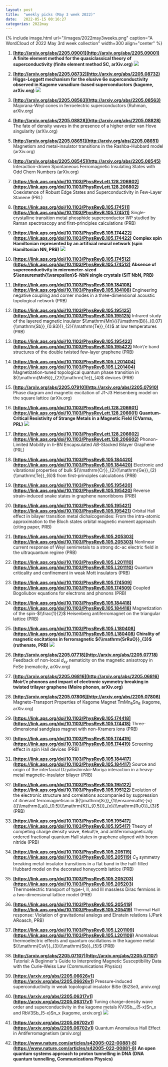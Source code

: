 ```yaml
---
layout: post
title:  "weekly picks (May 3 week 2022)"
date:   2022-05-15 00:16:27
categories: 2022may
---
```


{% include image.html url="/images/2022may3weeks.png" caption="A WordCloud of 2022 May 3rd week collection" width=300 align="center" %}



1. **[http://arxiv.org/abs/2205.09001](http://arxiv.org/abs/2205.09001)** **A finite element method for the quasiclassical theory of superconductivity (finite element method SC, arXiv.org)** ![](/images/2205.09001.pdf.jpg)

1. **[http://arxiv.org/abs/2205.08732](http://arxiv.org/abs/2205.08732)** **Higgs-Leggett mechanism for the elusive 6e superconductivity observed in Kagome vanadium-based superconductors (kagome, arXiv.org)**  ![](/images/2205.08732.pdf.jpg)

1. **[http://arxiv.org/abs/2205.08563](http://arxiv.org/abs/2205.08563)** Majorana-Weyl cones in ferroelectric superconductors (Ruhman, arXiv.org)

1. **[http://arxiv.org/abs/2205.08828](http://arxiv.org/abs/2205.08828)** The fate of density waves in the presence of a higher order van Hove singularity (arXiv.org)

1. **[http://arxiv.org/abs/2205.08651](http://arxiv.org/abs/2205.08651)** Magnetism and metal-insulator transitions in the Rashba-Hubbard model (arXiv.org)

1. **[http://arxiv.org/abs/2205.08545](http://arxiv.org/abs/2205.08545)** Interaction-driven Spontaneous Ferromagnetic Insulating States with Odd Chern Numbers (arXiv.org)




1. **[https://link.aps.org/doi/10.1103/PhysRevLett.128.206802](https://link.aps.org/doi/10.1103/PhysRevLett.128.206802)** Coexistence of Robust Edge States and Superconductivity in Few-Layer Stanene (PRL)

1. **[https://link.aps.org/doi/10.1103/PhysRevB.105.174511](https://link.aps.org/doi/10.1103/PhysRevB.105.174511)** Single-crystalline transition metal phosphide superconductor WP studied by Raman spectroscopy and first-principles calculations (PRB)

1. **[https://link.aps.org/doi/10.1103/PhysRevB.105.174422](https://link.aps.org/doi/10.1103/PhysRevB.105.174422)** **Complex spin Hamiltonian represented by an artificial neural network (spin Hamiltonian NN, PRB)** ![](/images/PhysRevB.105.174422.pdf.jpg)

1. **[https://link.aps.org/doi/10.1103/PhysRevB.105.174512](https://link.aps.org/doi/10.1103/PhysRevB.105.174512)** **Absence of superconductivity in micrometer-sized $\\ensuremath{\\varepsilon}$-NbN single crystals (SIT NbN, PRB)**

1. **[https://link.aps.org/doi/10.1103/PhysRevB.105.184108](https://link.aps.org/doi/10.1103/PhysRevB.105.184108)** Engineering negative coupling and corner modes in a three-dimensional acoustic topological network (PRB)

1. **[https://link.aps.org/doi/10.1103/PhysRevB.105.195125](https://link.aps.org/doi/10.1103/PhysRevB.105.195125)** Infrared study of the layered magnetic insulator $\\mathrm{Mn}{({\\mathrm{Bi}}_{0.07}{\\mathrm{Sb}}_{0.93})}_{2}{\\mathrm{Te}}_{4}$ at low temperatures (PRB)

1. **[https://link.aps.org/doi/10.1103/PhysRevB.105.195422](https://link.aps.org/doi/10.1103/PhysRevB.105.195422)** Moir\\'e band structures of the double twisted few-layer graphene (PRB)

1. **[https://link.aps.org/doi/10.1103/PhysRevB.105.L201404](https://link.aps.org/doi/10.1103/PhysRevB.105.L201404)** Magnetization-tuned topological quantum phase transition in ${\\mathrm{MnBi}}_{2}{\\mathrm{Te}}_{4}$ devices (PRB)




1. **[http://arxiv.org/abs/2205.07910](http://arxiv.org/abs/2205.07910)** Phase diagram and magnetic excitation of J1-J3 Heisenberg model on the square lattice (arXiv.org)



1. **[https://link.aps.org/doi/10.1103/PhysRevLett.128.206601](https://link.aps.org/doi/10.1103/PhysRevLett.128.206601)** **Quantum-Critical Resistivity of Strange Metals in a Magnetic Field (CVarma, PRL)** ![](/images/PhysRevLett.128.206601.pdf.jpg)

1. **[https://link.aps.org/doi/10.1103/PhysRevLett.128.206602](https://link.aps.org/doi/10.1103/PhysRevLett.128.206602)** Phonon-Limited Mobility in $h$-BN Encapsulated $AB$-Stacked Bilayer Graphene (PRL)

1. **[https://link.aps.org/doi/10.1103/PhysRevB.105.184420](https://link.aps.org/doi/10.1103/PhysRevB.105.184420)** Electronic and vibrational properties of bulk ${\\mathrm{Cr}}_{2}{\\mathrm{Ge}}_{2}{\\mathrm{Te}}_{6}$ from first-principles calculations (PRB)

1. **[https://link.aps.org/doi/10.1103/PhysRevB.105.195420](https://link.aps.org/doi/10.1103/PhysRevB.105.195420)** Reverse strain-induced snake states in graphene nanoribbons (PRB)

1. **[https://link.aps.org/doi/10.1103/PhysRevB.105.195421](https://link.aps.org/doi/10.1103/PhysRevB.105.195421)** Orbital Hall effect in bilayer transition metal dichalcogenides: From the intra-atomic approximation to the Bloch states orbital magnetic moment approach (citing paper, PRB)

1. **[https://link.aps.org/doi/10.1103/PhysRevB.105.205303](https://link.aps.org/doi/10.1103/PhysRevB.105.205303)** Nonlinear current response of Weyl semimetals to a strong dc-ac electric field in the ultraquantum regime (PRB)

1. **[https://link.aps.org/doi/10.1103/PhysRevB.105.L201110](https://link.aps.org/doi/10.1103/PhysRevB.105.L201110)** Quantum criticality and confinement in weak Mott insulators (PRB)

1. **[https://link.aps.org/doi/10.1103/PhysRevB.105.174509](https://link.aps.org/doi/10.1103/PhysRevB.105.174509)** Coupled Bogoliubov equations for electrons and phonons (PRB)

1. **[https://link.aps.org/doi/10.1103/PhysRevB.105.184418](https://link.aps.org/doi/10.1103/PhysRevB.105.184418)** Magnetization of the spin-$\\frac{1}{2}$ Heisenberg antiferromagnet on the triangular lattice (PRB)

1. **[https://link.aps.org/doi/10.1103/PhysRevB.105.L180408](https://link.aps.org/doi/10.1103/PhysRevB.105.L180408)** **Chirality of magnetic excitations in ferromagnetic ${\\mathrm{SrRuO}}_{3}$ (ruthenate, PRB)** ![](/images/PhysRevB.105.L180408.pdf.jpg)



1. **[http://arxiv.org/abs/2205.07718](http://arxiv.org/abs/2205.07718)** Feedback of non-local $d_{xy}$ nematicity on the magnetic anisotropy in FeSe (nematicity, arXiv.org)

1. **[http://arxiv.org/abs/2205.06816](http://arxiv.org/abs/2205.06816)** **Moir\\'e phonons and impact of electronic symmetry breaking in twisted trilayer graphene (Moire phonon, arXiv.org)**

1. **[http://arxiv.org/abs/2205.07806](http://arxiv.org/abs/2205.07806)** Magneto-Transport Properties of Kagome Magnet TmMn$_6$Sn$_6$ (kagome, arXiv.org)



1. **[https://link.aps.org/doi/10.1103/PhysRevB.105.174418](https://link.aps.org/doi/10.1103/PhysRevB.105.174418)** Three-dimensional sandglass magnet with non-Kramers ions (PRB)

1. **[https://link.aps.org/doi/10.1103/PhysRevB.105.174419](https://link.aps.org/doi/10.1103/PhysRevB.105.174419)** Screening effect in spin Hall devices (PRB)

1. **[https://link.aps.org/doi/10.1103/PhysRevB.105.184417](https://link.aps.org/doi/10.1103/PhysRevB.105.184417)** Source and origin of the interfacial Dzyaloshinskii-Moriya interaction in a heavy-metal magnetic-insulator bilayer (PRB)

1. **[https://link.aps.org/doi/10.1103/PhysRevB.105.195122](https://link.aps.org/doi/10.1103/PhysRevB.105.195122)** Evolution of the electronic structure and correlations accompanied by suppression of itinerant ferromagnetism in ${\\mathrm{Sr}}_{1\\ensuremath{-}x}{({\\mathrm{La}}_{0.5}{\\mathrm{K}}_{0.5})}_{x}{\\mathrm{RuO}}_{3}$ (PRB)

1. **[https://link.aps.org/doi/10.1103/PhysRevB.105.195417](https://link.aps.org/doi/10.1103/PhysRevB.105.195417)** Theory of competing charge density wave, Kekul\\'e, and antiferromagnetically ordered fractional quantum Hall states in graphene aligned with boron nitride (PRB)

1. **[https://link.aps.org/doi/10.1103/PhysRevB.105.205119](https://link.aps.org/doi/10.1103/PhysRevB.105.205119)** ${C}_{3}$ symmetry breaking metal-insulator transitions in a flat band in the half-filled Hubbard model on the decorated honeycomb lattice (PRB)

1. **[https://link.aps.org/doi/10.1103/PhysRevB.105.205203](https://link.aps.org/doi/10.1103/PhysRevB.105.205203)** Thermoelectric transport of type-I, II, and III massless Dirac fermions in a two-dimensional lattice model (PRB)

1. **[https://link.aps.org/doi/10.1103/PhysRevB.105.205419](https://link.aps.org/doi/10.1103/PhysRevB.105.205419)** Thermal Hall response: Violation of gravitational analogs and Einstein relations (JPark ARoasch, PRB)

1. **[https://link.aps.org/doi/10.1103/PhysRevB.105.L201109](https://link.aps.org/doi/10.1103/PhysRevB.105.L201109)** Anomalous thermoelectric effects and quantum oscillations in the kagome metal ${\\mathrm{CsV}}_{3}{\\mathrm{Sb}}_{5}$ (PRB)

1. **[http://arxiv.org/abs/2205.07107](http://arxiv.org/abs/2205.07107)** Tutorial: A Beginner's Guide to Interpreting Magnetic Susceptibility Data with the Curie-Weiss Law (Communications Physics)




1. **[https://arxiv.org/abs/2205.06626v1](https://arxiv.org/abs/2205.06626v1)** Pressure-induced superconductivity in weak topological insulator BiSe (Bi2Se3, arxiv.org)

1. **[https://arxiv.org/abs/2205.06317v1](https://arxiv.org/abs/2205.06317v1)** Tuning charge-density wave order and superconductivity in the kagome metals KV3Sb__(5-x)Sn_x and RbV3Sb_(5-x)Sn_x (kagome, arxiv.org) ![](/images/2205.06317v1.pdf.jpg)

1. **[https://arxiv.org/abs/2205.06702v1](https://arxiv.org/abs/2205.06702v1)** Quantum Anomalous Hall Effect in Antiferromagnetism (arxiv.org)


1. **[https://www.nature.com/articles/s42005-022-00881-8](https://www.nature.com/articles/s42005-022-00881-8)** **An open quantum systems approach to proton tunnelling in DNA (DNA quantum tunnelling, Communications Physics)**
